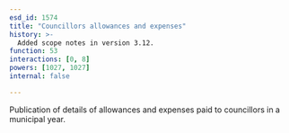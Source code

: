 ```yaml
---
esd_id: 1574
title: "Councillors allowances and expenses"
history: >-
  Added scope notes in version 3.12.
function: 53
interactions: [0, 8]
powers: [1027, 1027]
internal: false

---
```


Publication of details of allowances and expenses paid to councillors in a municipal year.

